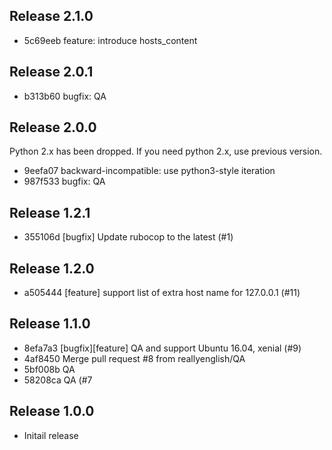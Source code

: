 ## Release 2.1.0

* 5c69eeb feature: introduce hosts_content

## Release 2.0.1

* b313b60 bugfix: QA

## Release 2.0.0

Python 2.x has been dropped. If you need python 2.x, use previous version.

* 9eefa07 backward-incompatible: use python3-style iteration
* 987f533 bugfix: QA

## Release 1.2.1

* 355106d [bugfix] Update rubocop to the latest (#1)

## Release 1.2.0

* a505444 [feature] support list of extra host name for 127.0.0.1 (#11)

## Release 1.1.0

* 8efa7a3 [bugfix][feature] QA and support Ubuntu 16.04, xenial (#9)
* 4af8450 Merge pull request #8 from reallyenglish/QA
* 5bf008b QA
* 58208ca QA (#7

## Release 1.0.0

* Initail release
